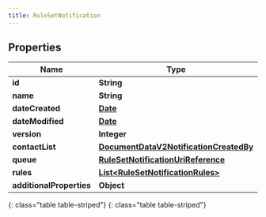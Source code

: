```yaml
---
title: RuleSetNotification
---
```


## Properties

| Name | Type | Description | Notes |
| ------------ | ------------- | ------------- | ------------- |
| **id** | **String** |  |  [optional] |
| **name** | **String** |  |  [optional] |
| **dateCreated** | [**Date**](Date.html) |  |  [optional] |
| **dateModified** | [**Date**](Date.html) |  |  [optional] |
| **version** | **Integer** |  |  [optional] |
| **contactList** | [**DocumentDataV2NotificationCreatedBy**](DocumentDataV2NotificationCreatedBy.html) |  |  [optional] |
| **queue** | [**RuleSetNotificationUriReference**](RuleSetNotificationUriReference.html) |  |  [optional] |
| **rules** | [**List&lt;RuleSetNotificationRules&gt;**](RuleSetNotificationRules.html) |  |  [optional] |
| **additionalProperties** | **Object** |  |  [optional] |
{: class="table table-striped"}
{: class="table table-striped"}


